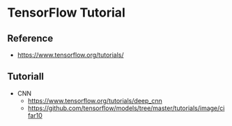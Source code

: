 # TensorFlow Tutorial

## Reference
* https://www.tensorflow.org/tutorials/

## Tutoriall
* CNN
    * https://www.tensorflow.org/tutorials/deep_cnn
    * https://github.com/tensorflow/models/tree/master/tutorials/image/cifar10
